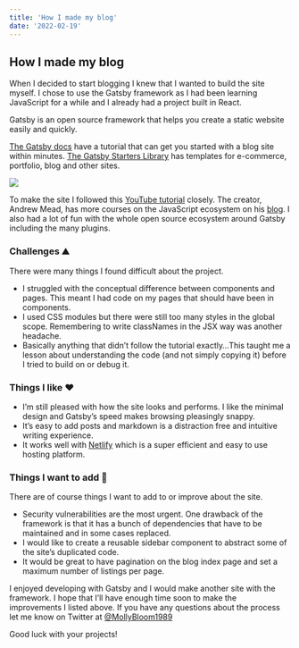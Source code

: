 ```yaml
---
title: 'How I made my blog'
date: '2022-02-19'
---
```


## How I made my blog

When I decided to start blogging I knew that I wanted to build the site myself. I chose to use the Gatsby framework as I had been learning JavaScript for a while and I already had a project built in React.

Gatsby is an open source framework that helps you create a static website easily and quickly.

[The Gatsby docs](https://www.gatsbyjs.com/docs) have a tutorial that can get you started with a blog site within minutes. [The Gatsby Starters Library](https://www.gatsbyjs.com/starters/) has templates for e-commerce, portfolio, blog and other sites.

![](/images/Gatsby_site.png)

To make the site I followed this [YouTube tutorial](https://youtu.be/8t0vNu2fCCM) closely. The creator, Andrew Mead, has more courses on the JavaScript ecosystem on his [blog](https://mead.io/). I also had a lot of fun with the whole open source ecosystem around Gatsby including the many plugins.

### Challenges ⛰️

There were many things I found difficult about the project.

-   I struggled with the conceptual difference between components and pages. This meant I had code on my pages that should have been in components.
-   I used CSS modules but there were still too many styles in the global scope. Remembering to write classNames in the JSX way was another headache.
-   Basically anything that didn’t follow the tutorial exactly…This taught me a lesson about understanding the code (and not simply copying it) before I tried to build on or debug it.

### Things I like ❤️

-   I’m still pleased with how the site looks and performs. I like the minimal design and Gatsby’s speed makes browsing pleasingly snappy.
-   It’s easy to add posts and markdown is a distraction free and intuitive writing experience.
-   It works well with [Netlify](https://www.netlify.com/) which is a super efficient and easy to use hosting platform.

### Things I want to add 🚧

There are of course things I want to add to or improve about the site.

-   Security vulnerabilities are the most urgent. One drawback of the framework is that it has a bunch of dependencies that have to be maintained and in some cases replaced.
-   I would like to create a reusable sidebar component to abstract some of the site’s duplicated code.
-   It would be great to have pagination on the blog index page and set a maximum number of listings per page.

I enjoyed developing with Gatsby and I would make another site with the framework. I hope that I’ll have enough time soon to make the improvements I listed above. If you have any questions about the process let me know on Twitter at [@MollyBloom1989](https://twitter.com/MollyBloom1989)

Good luck with your projects!
